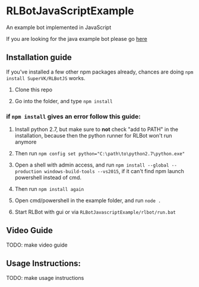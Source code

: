 # RLBotJavaScriptExample
An example bot implemented in JavaScript

If you are looking for the java example bot please go [here](https://github.com/RLBot/RLBotJavaExample)

## Installation guide

If you've installed a few other npm packages already, chances are doing `npm install SuperVK/RLBotJS` works.

1. Clone this repo

2. Go into the folder, and type `npm install`

### if `npm install` gives an error follow this guide:

1. Install python 2.7, but make sure to **not** check "add to PATH" in the installation, because then the python runner for RLBot won't run anymore

2. Then run `npm config set python="C:\path\to\python2.7\python.exe"`

3. Open a shell with admin access, and run `npm install --global --production windows-build-tools --vs2015`, if it can't find npm launch powershell instead of cmd.

4. Then run `npm install again`

5. Open cmd/powershell in the example folder, and run `node .`

6. Start RLBot with gui or via `RLBotJavascriptExample/rlbot/run.bat` 


## Video Guide

TODO: make video guide

## Usage Instructions:

TODO: make usage instructions
